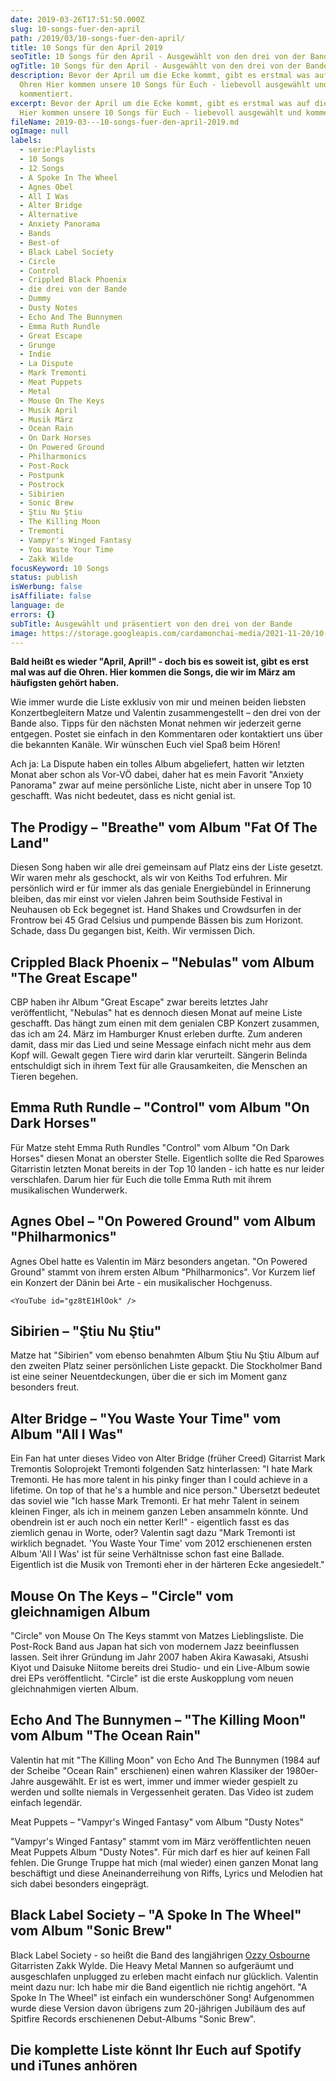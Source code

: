 ```yaml
---
date: 2019-03-26T17:51:50.000Z
slug: 10-songs-fuer-den-april
path: /2019/03/10-songs-fuer-den-april/
title: 10 Songs für den April 2019
seoTitle: 10 Songs für den April - Ausgewählt von den drei von der Bande
ogTitle: 10 Songs für den April - Ausgewählt von den drei von der Bande
description: Bevor der April um die Ecke kommt, gibt es erstmal was auf die
  Ohren Hier kommen unsere 10 Songs für Euch - liebevoll ausgewählt und
  kommentiert.
excerpt: Bevor der April um die Ecke kommt, gibt es erstmal was auf die Ohren
  Hier kommen unsere 10 Songs für Euch - liebevoll ausgewählt und kommentiert.
fileName: 2019-03---10-songs-fuer-den-april-2019.md
ogImage: null
labels:
  - serie:Playlists
  - 10 Songs
  - 12 Songs
  - A Spoke In The Wheel
  - Agnes Obel
  - All I Was
  - Alter Bridge
  - Alternative
  - Anxiety Panorama
  - Bands
  - Best-of
  - Black Label Society
  - Circle
  - Control
  - Crippled Black Phoenix
  - die drei von der Bande
  - Dummy
  - Dusty Notes
  - Echo And The Bunnymen
  - Emma Ruth Rundle
  - Great Escape
  - Grunge
  - Indie
  - La Dispute
  - Mark Tremonti
  - Meat Puppets
  - Metal
  - Mouse On The Keys
  - Musik April
  - Musik März
  - Ocean Rain
  - On Dark Horses
  - On Powered Ground
  - Philharmonics
  - Post-Rock
  - Postpunk
  - Postrock
  - Sibirien
  - Sonic Brew
  - Ştiu Nu Ştiu
  - The Killing Moon
  - Tremonti
  - Vampyr's Winged Fantasy
  - You Waste Your Time
  - Zakk Wilde
focusKeyword: 10 Songs
status: publish
isWerbung: false
isAffiliate: false
language: de
errors: {}
subTitle: Ausgewählt und präsentiert von den drei von der Bande
image: https://storage.googleapis.com/cardamonchai-media/2021-11-20/10-songs-fuer-den-april-jpeg-imagine-484848_6d6867_1024_768/640.webp
---
```


**Bald heißt es wieder "April, April!" - doch bis es soweit ist, gibt es erst mal was auf die Ohren. Hier kommen die Songs, die wir im März am häufigsten gehört haben.**

Wie immer wurde die Liste exklusiv von mir und meinen beiden liebsten Konzertbegleitern Matze und Valentin zusammengestellt – den drei von der Bande also. Tipps für den nächsten Monat nehmen wir jederzeit gerne entgegen. Postet sie einfach in den Kommentaren oder kontaktiert uns über die bekannten Kanäle. Wir wünschen Euch viel Spaß beim Hören!

Ach ja: La Dispute haben ein tolles Album abgeliefert, hatten wir letzten Monat aber schon als Vor-VÖ dabei, daher hat es mein Favorit "Anxiety Panorama" zwar auf meine persönliche Liste, nicht aber in unsere Top 10 geschafft. Was nicht bedeutet, dass es nicht genial ist.

## The Prodigy – "Breathe" vom Album "Fat Of The Land"

Diesen Song haben wir alle drei gemeinsam auf Platz eins der Liste gesetzt. Wir waren mehr als geschockt, als wir von Keiths Tod erfuhren. Mir persönlich wird er für immer als das geniale Energiebündel in Erinnerung bleiben, das mir einst vor vielen Jahren beim Southside Festival in Neuhausen ob Eck begegnet ist. Hand Shakes und Crowdsurfen in der Frontrow bei 45 Grad Celsius und pumpende Bässen bis zum Horizont. Schade, dass Du gegangen bist, Keith. Wir vermissen Dich.

<YouTube id="rmHDhAohJlQ" />

## Crippled Black Phoenix – "Nebulas" vom Album "The Great Escape"

CBP haben ihr Album "Great Escape" zwar bereits letztes Jahr veröffentlicht, "Nebulas" hat es dennoch diesen Monat auf meine Liste geschafft. Das hängt zum einen mit dem genialen CBP Konzert zusammen, das ich am 24. März im Hamburger Knust erleben durfte. Zum anderen damit, dass mir das Lied und seine Message einfach nicht mehr aus dem Kopf will. Gewalt gegen Tiere wird darin klar verurteilt. Sängerin Belinda entschuldigt sich in ihrem Text für alle Grausamkeiten, die Menschen an Tieren begehen.

<YouTube id="rgJMe1_Sdw8" />

## Emma Ruth Rundle – "Control" vom Album "On Dark Horses"

Für Matze steht Emma Ruth Rundles "Control" vom Album "On Dark Horses" diesen Monat an oberster Stelle. Eigentlich sollte die Red Sparowes Gitarristin letzten Monat bereits in der Top 10 landen - ich hatte es nur leider verschlafen. Darum hier für Euch die tolle Emma Ruth mit ihrem musikalischen Wunderwerk.

<YouTube id="QC25vL7dyD0" />

## Agnes Obel – "On Powered Ground" vom Album "Philharmonics"

Agnes Obel hatte es Valentin im März besonders angetan. "On Powered Ground" stammt von ihrem ersten Album "Philharmonics". Vor Kurzem lief ein Konzert der Dänin bei Arte - ein musikalischer Hochgenuss.

    <YouTube id="gz8tE1HlOok" />

## Sibirien – "Ştiu Nu Ştiu"

Matze hat "Sibirien" vom ebenso benahmten Album Ştiu Nu Ştiu Album auf den zweiten Platz seiner persönlichen Liste gepackt. Die Stockholmer Band ist eine seiner Neuentdeckungen, über die er sich im Moment ganz besonders freut.

<YouTube id="C9EMUL6YEsE" />

## Alter Bridge – "You Waste Your Time" vom Album "All I Was"

Ein Fan hat unter dieses Video von Alter Bridge (früher Creed) Gitarrist Mark Tremontis Soloprojekt Tremonti folgenden Satz hinterlassen: "I hate Mark Tremonti. He has more talent in his pinky finger than I could achieve in a lifetime. On top of that he's a humble and nice person." Übersetzt bedeutet das soviel wie "Ich hasse Mark Tremonti. Er hat mehr Talent in seinem kleinen Finger, als ich in meinem ganzen Leben ansammeln könnte. Und obendrein ist er auch noch ein netter Kerl!" - eigentlich fasst es das ziemlich genau in Worte, oder? Valentin sagt dazu "Mark Tremonti ist wirklich begnadet. 'You Waste Your Time' vom 2012 erschienenen ersten Album 'All I Was' ist für seine Verhältnisse schon fast eine Ballade. Eigentlich ist die Musik von Tremonti eher in der härteren Ecke angesiedelt."

<YouTube id="BVfbosghkTg" />

## Mouse On The Keys – "Circle" vom gleichnamigen Album

"Circle" von Mouse On The Keys stammt von Matzes Lieblingsliste. Die Post-Rock Band aus Japan hat sich von modernem Jazz beeinflussen lassen. Seit ihrer Gründung im Jahr 2007 haben Akira Kawasaki, Atsushi Kiyot und Daisuke Niitome bereits drei Studio- und ein Live-Album sowie drei EPs veröffentlicht. "Circle" ist die erste Auskopplung vom neuen gleichnahmigen vierten Album.

<YouTube id="qbMsSW_JI3c" />

## Echo And The Bunnymen – "The Killing Moon" vom Album "The Ocean Rain"

Valentin hat mit "The Killing Moon" von Echo And The Bunnymen (1984 auf der Scheibe "Ocean Rain" erschienen) einen wahren Klassiker der 1980er-Jahre ausgewählt. Er ist es wert, immer und immer wieder gespielt zu werden und sollte niemals in Vergessenheit geraten. Das Video ist zudem einfach legendär.

<YouTube id="LWz0JC7afNQ" />

Meat Puppets – "Vampyr's Winged Fantasy" vom Album "Dusty Notes"

"Vampyr's Winged Fantasy" stammt vom im März veröffentlichten neuen Meat Puppets Album "Dusty Notes". Für mich darf es hier auf keinen Fall fehlen. Die Grunge Truppe hat mich (mal wieder) einen ganzen Monat lang beschäftigt und diese Aneinanderreihung von Riffs, Lyrics und Melodien hat sich dabei besonders eingeprägt.

<YouTube id="Hq6Yuvb7lzg" />

## Black Label Society – "A Spoke In The Wheel" vom Album "Sonic Brew"

Black Label Society - so heißt die Band des langjährigen [Ozzy Osbourne](/2014/07/urlaub-ohne-schein/) Gitarristen Zakk Wylde. Die Heavy Metal Mannen so aufgeräumt und ausgeschlafen unplugged zu erleben macht einfach nur glücklich. Valentin meint dazu nur: Ich habe mir die Band eigentlich nie richtig angehört. "A Spoke In The Wheel" ist einfach ein wunderschöner Song! Aufgenommen wurde diese Version davon übrigens zum 20-jährigen Jubiläum des auf Spitfire Records erschienenen Debut-Albums "Sonic Brew".

<YouTube id="x3GQkZa6kXA" />

## Die komplette Liste könnt Ihr Euch auf Spotify und iTunes anhören

<Playlist
  spotify="4JFNEgbt4YmsgzDBN0zgDE"
  itunes="2019-03-25-die-drei-von-der-bande/pl.u-2maDT8b5452?app=music"
/>
